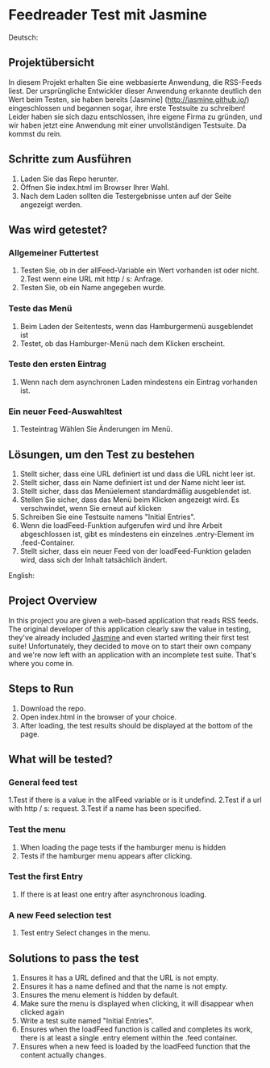 # **Feedreader Test mit Jasmine**

Deutsch:

## Projektübersicht

In diesem Projekt erhalten Sie eine webbasierte Anwendung, die RSS-Feeds liest. Der ursprüngliche Entwickler dieser Anwendung erkannte deutlich den Wert beim Testen, sie haben bereits [Jasmine] (http://jasmine.github.io/) eingeschlossen und begannen sogar, ihre erste Testsuite zu schreiben! Leider haben sie sich dazu entschlossen, ihre eigene Firma zu gründen, und wir haben jetzt eine Anwendung mit einer unvollständigen Testsuite. Da kommst du rein.

## Schritte zum Ausführen
1. Laden Sie das Repo herunter.
2. Öffnen Sie index.html im Browser Ihrer Wahl.
3. Nach dem Laden sollten die Testergebnisse unten auf der Seite angezeigt werden.


## Was wird getestet?

### Allgemeiner Futtertest
1. Testen Sie, ob in der allFeed-Variable ein Wert vorhanden ist oder nicht.
2.Test wenn eine URL mit http / s: Anfrage.
3. Testen Sie, ob ein Name angegeben wurde.

### Teste das Menü
1. Beim Laden der Seitentests, wenn das Hamburgermenü ausgeblendet ist
2. Testet, ob das Hamburger-Menü nach dem Klicken erscheint.

### Teste den ersten Eintrag
1. Wenn nach dem asynchronen Laden mindestens ein Eintrag vorhanden ist.

### Ein neuer Feed-Auswahltest
1. Testeintrag Wählen Sie Änderungen im Menü.

## Lösungen, um den Test zu bestehen
1. Stellt sicher, dass eine URL definiert ist und dass die URL nicht leer ist.
2. Stellt sicher, dass ein Name definiert ist und der Name nicht leer ist.
3. Stellt sicher, dass das Menüelement standardmäßig ausgeblendet ist.
4. Stellen Sie sicher, dass das Menü beim Klicken angezeigt wird. Es verschwindet, wenn Sie erneut auf klicken
5. Schreiben Sie eine Testsuite namens "Initial Entries".
6. Wenn die loadFeed-Funktion aufgerufen wird und ihre Arbeit abgeschlossen ist, gibt es mindestens ein einzelnes .entry-Element im .feed-Container.
7. Stellt sicher, dass ein neuer Feed von der loadFeed-Funktion geladen wird, dass sich der Inhalt tatsächlich ändert.


English:

## Project Overview

In this project you are given a web-based application that reads RSS feeds. The original developer of this application clearly saw the value in testing, they've already included [Jasmine](http://jasmine.github.io/) and even started writing their first test suite! Unfortunately, they decided to move on to start their own company and we're now left with an application with an incomplete test suite. That's where you come in.

## Steps to Run
1. Download the repo.
2. Open index.html in the browser of your choice.
3. After loading, the test results should be displayed at the bottom of the page.


## What will be tested?

### General feed test
1.Test if there is a value in the allFeed variable or is it undefind.
2.Test if a url with http / s: request.
3.Test if a name has been specified.

### Test the menu
1. When loading the page tests if the hamburger menu is hidden
2. Tests if the hamburger menu appears after clicking.

### Test the first Entry
1. If there is at least one entry after asynchronous loading.

### A new Feed selection test
1. Test entry Select changes in the menu.

## Solutions to pass the test
1. Ensures it has a URL defined and that the URL is not empty.
2. Ensures it has a name defined and that the name is not empty.
3. Ensures the menu element is hidden by default. 
4. Make sure the menu is displayed when clicking, it will disappear when clicked again
5. Write a test suite named "Initial Entries".
6. Ensures when the loadFeed function is called and completes its work, there is at least a single .entry element within the .feed container.
7. Ensures when a new feed is loaded by the loadFeed function that the content actually changes.


